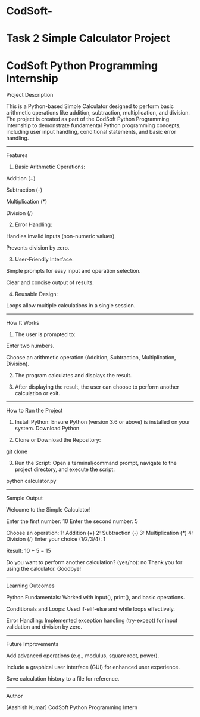 # CodSoft-

# Task 2  Simple Calculator Project
# CodSoft Python Programming Internship

Project Description

This is a Python-based Simple Calculator designed to perform basic arithmetic operations like addition, subtraction, multiplication, and division. The project is created as part of the CodSoft Python Programming Internship to demonstrate fundamental Python programming concepts, including user input handling, conditional statements, and basic error handling.


---

Features

1. Basic Arithmetic Operations:

Addition (+)

Subtraction (-)

Multiplication (*)

Division (/)



2. Error Handling:

Handles invalid inputs (non-numeric values).

Prevents division by zero.



3. User-Friendly Interface:

Simple prompts for easy input and operation selection.

Clear and concise output of results.



4. Reusable Design:

Loops allow multiple calculations in a single session.





---

How It Works

1. The user is prompted to:

Enter two numbers.

Choose an arithmetic operation (Addition, Subtraction, Multiplication, Division).



2. The program calculates and displays the result.


3. After displaying the result, the user can choose to perform another calculation or exit.




---

How to Run the Project

1. Install Python: Ensure Python (version 3.6 or above) is installed on your system.
Download Python


2. Clone or Download the Repository:

git clone <repository-link>


3. Run the Script:
Open a terminal/command prompt, navigate to the project directory, and execute the script:

python calculator.py




---

Sample Output

Welcome to the Simple Calculator!

Enter the first number: 10
Enter the second number: 5

Choose an operation:
1: Addition (+)
2: Subtraction (-)
3: Multiplication (*)
4: Division (/)
Enter your choice (1/2/3/4): 1

Result: 10 + 5 = 15

Do you want to perform another calculation? (yes/no): no
Thank you for using the calculator. Goodbye!


---

Learning Outcomes

Python Fundamentals: Worked with input(), print(), and basic operations.

Conditionals and Loops: Used if-elif-else and while loops effectively.

Error Handling: Implemented exception handling (try-except) for input validation and division by zero.



---

Future Improvements

Add advanced operations (e.g., modulus, square root, power).

Include a graphical user interface (GUI) for enhanced user experience.

Save calculation history to a file for reference.



---

Author

[Aashish Kumar]
CodSoft Python Programming Intern
